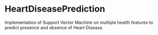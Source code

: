 # HeartDiseasePrediction

Implementation of Support Vector Machine on multiple health features to predict presence and absence of Heart Disease.
